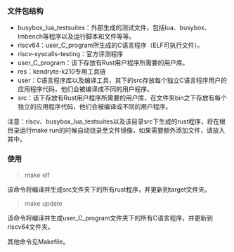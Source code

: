 ### 文件包结构
- busybox_lua_testsuites：外部生成的测试文件，包括lua、busybox、lmbench等程序以及运行脚本和文件等等。
- riscv64：user_C_program所生成的C语言程序（ELF可执行文件）。
- riscv-syscalls-testing：官方评测程序
- user_C_program：该下存放有Rust用户程序所需要的用户库。
 - res：kendryte-k210专用工具链
 - user：C语言程序库以及编译工具，其下的src存放每个独立C语言程序用户的应用程序代码，他们会被编译成不同的用户程序。
- src：该下存放有Rust用户程序所需要的用户库，在文件夹bin之下存放有每个独立的应用程序代码，他们会被编译成不同的用户程序。

注意：riscv、busybox_lua_testsuites以及该目录src下生成的rust程序，将在根目录运行make run的时候自动烧录至文件镜像，如果需要额外添加文件，请放入其中。

### 使用

> make elf

该命令将编译并生成src文件夹下的所有rust程序，并更新到target文件夹。

> make update

该命令将编译并生成user_C_program文件夹下的所有C语言程序，并更新到riscv64文件夹。

其他命令见Makefile。